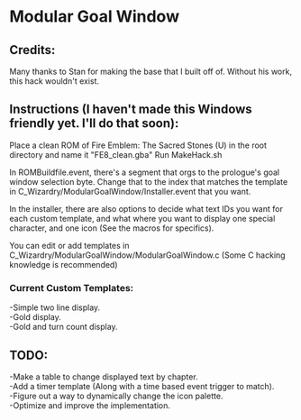 # Modular Goal Window

## Credits:
Many thanks to Stan for making the base that I built off of. Without his work, this hack wouldn't exist.

## Instructions (I haven't made this Windows friendly yet. I'll do that soon):
Place a clean ROM of Fire Emblem: The Sacred Stones (U) in the root directory and name it "FE8_clean.gba"
Run MakeHack.sh

In ROMBuildfile.event, there's a segment that orgs to the prologue's goal window selection byte. Change that to the index that matches the template in C_Wizardry/ModularGoalWindow/Installer.event that you want.

In the installer, there are also options to decide what text IDs you want for each custom template, and what where you want to display one special character, and one icon (See the macros for specifics).

You can edit or add templates in C_Wizardry/ModularGoalWindow/ModularGoalWindow.c (Some C hacking knowledge is recommended)

### Current Custom Templates:
-Simple two line display.  
-Gold display.  
-Gold and turn count display.  

## TODO:
-Make a table to change displayed text by chapter.  
-Add a timer template (Along with a time based event trigger to match).  
-Figure out a way to dynamically change the icon palette.  
-Optimize and improve the implementation.